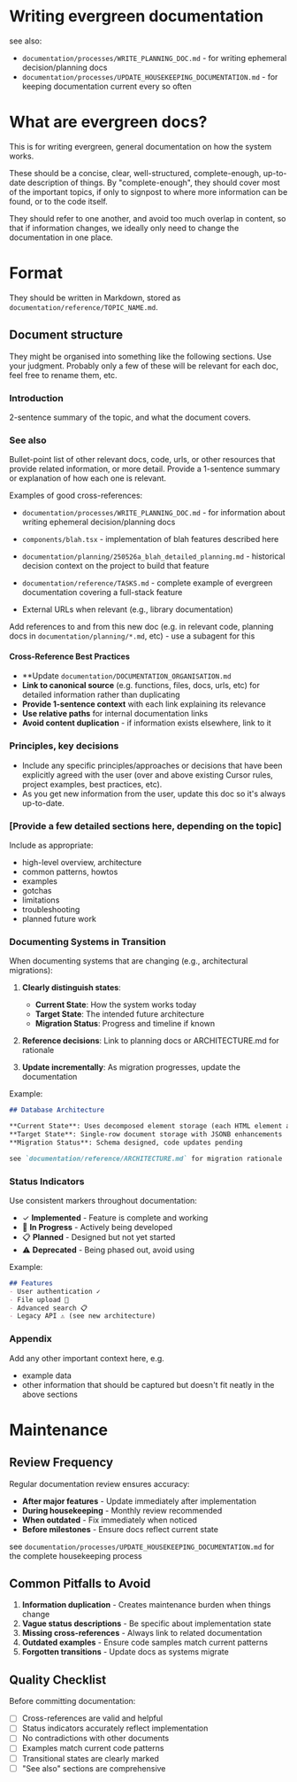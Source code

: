 # Writing evergreen documentation

see also: 
- `documentation/processes/WRITE_PLANNING_DOC.md` - for writing ephemeral decision/planning docs
- `documentation/processes/UPDATE_HOUSEKEEPING_DOCUMENTATION.md` - for keeping documentation current every so often


# What are evergreen docs?

This is for writing evergreen, general documentation on how the system works.

These should be a concise, clear, well-structured, complete-enough, up-to-date description of things. By "complete-enough", they should cover most of the important topics, if only to signpost to where more information can be found, or to the code itself.

They should refer to one another, and avoid too much overlap in content, so that if information changes, we ideally only need to change the documentation in one place.


# Format

They should be written in Markdown, stored as `documentation/reference/TOPIC_NAME.md`.


## Document structure

They might be organised into something like the following sections. Use your judgment. Probably only a few of these will be relevant for each doc, feel free to rename them, etc.


### Introduction

2-sentence summary of the topic, and what the document covers.

### See also

Bullet-point list of other relevant docs, code, urls, or other resources that provide related information, or more detail. Provide a 1-sentence summary or explanation of how each one is relevant. 

Examples of good cross-references:
- `documentation/processes/WRITE_PLANNING_DOC.md` - for information about writing ephemeral decision/planning docs
- `components/blah.tsx` - implementation of blah features described here
- `documentation/planning/250526a_blah_detailed_planning.md` - historical decision context on the project to build that feature
- `documentation/reference/TASKS.md` - complete example of evergreen documentation covering a full-stack feature

- External URLs when relevant (e.g., library documentation)

Add references to and from this new doc (e.g. in relevant code, planning docs in `documentation/planning/*.md`, etc) - use a subagent for this

#### Cross-Reference Best Practices

- **Update `documentation/DOCUMENTATION_ORGANISATION.md`
- **Link to canonical source** (e.g. functions, files, docs, urls, etc) for detailed information rather than duplicating
- **Provide 1-sentence context** with each link explaining its relevance
- **Use relative paths** for internal documentation links
- **Avoid content duplication** - if information exists elsewhere, link to it


### Principles, key decisions

- Include any specific principles/approaches or decisions that have been explicitly agreed with the user (over and above existing Cursor rules, project examples, best practices, etc).
- As you get new information from the user, update this doc so it's always up-to-date.

### [Provide a few detailed sections here, depending on the topic]

Include as appropriate:
- high-level overview, architecture
- common patterns, howtos
- examples
- gotchas
- limitations
- troubleshooting
- planned future work


### Documenting Systems in Transition

When documenting systems that are changing (e.g., architectural migrations):

1. **Clearly distinguish states**:
   - **Current State**: How the system works today
   - **Target State**: The intended future architecture
   - **Migration Status**: Progress and timeline if known

2. **Reference decisions**: Link to planning docs or ARCHITECTURE.md for rationale

3. **Update incrementally**: As migration progresses, update the documentation

Example:
```markdown
## Database Architecture

**Current State**: Uses decomposed element storage (each HTML element as a row)
**Target State**: Single-row document storage with JSONB enhancements
**Migration Status**: Schema designed, code updates pending

see `documentation/reference/ARCHITECTURE.md` for migration rationale
```


### Status Indicators

Use consistent markers throughout documentation:
- ✓ **Implemented** - Feature is complete and working
- 🚧 **In Progress** - Actively being developed
- 📋 **Planned** - Designed but not yet started
- ⚠️ **Deprecated** - Being phased out, avoid using

Example:
```markdown
## Features
- User authentication ✓
- File upload 🚧
- Advanced search 📋
- Legacy API ⚠️ (see new architecture)
```


### Appendix

Add any other important context here, e.g.
- example data
- other information that should be captured but doesn't fit neatly in the above sections


# Maintenance

## Review Frequency

Regular documentation review ensures accuracy:
- **After major features** - Update immediately after implementation
- **During housekeeping** - Monthly review recommended
- **When outdated** - Fix immediately when noticed
- **Before milestones** - Ensure docs reflect current state

see `documentation/processes/UPDATE_HOUSEKEEPING_DOCUMENTATION.md` for the complete housekeeping process

## Common Pitfalls to Avoid

1. **Information duplication** - Creates maintenance burden when things change
2. **Vague status descriptions** - Be specific about implementation state
3. **Missing cross-references** - Always link to related documentation
4. **Outdated examples** - Ensure code samples match current patterns
5. **Forgotten transitions** - Update docs as systems migrate

## Quality Checklist

Before committing documentation:
- [ ] Cross-references are valid and helpful
- [ ] Status indicators accurately reflect implementation
- [ ] No contradictions with other documents
- [ ] Examples match current code patterns
- [ ] Transitional states are clearly marked
- [ ] "See also" sections are comprehensive